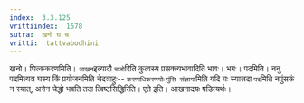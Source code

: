 ```yaml
---
index:  3.3.125
vrittiindex:  1578
sutra:  खनो घ च
vritti:  tattvabodhini 
---
```


खनो। घित्ककरणमिति। `आखन`इत्यादौ `चजो`रिति कुत्वस्य प्रसक्त्यभावादिति भावः। भगः। पदमिति। ननु पदमित्यत्र घस्य किं प्रयोजनमिति चेदत्राहुः-- `करणाधिकरणयोः` `पुंसि संज्ञाया`मिति यदि घः स्यात्तदा `पद`मिति नपुंसकं न स्यात्, अनेन चेद्धो भवति तदा त्विष्टसिद्धिरिति। एते इति। आखनादयः षडित्यर्थः। 


